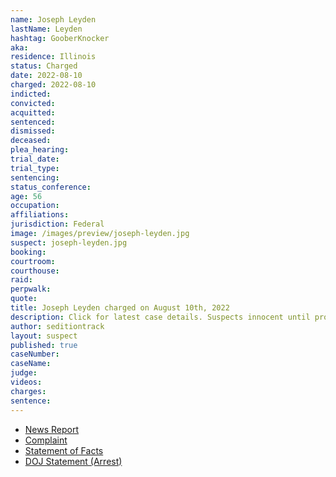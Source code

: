 ```yaml
---
name: Joseph Leyden
lastName: Leyden
hashtag: GooberKnocker
aka:
residence: Illinois
status: Charged
date: 2022-08-10
charged: 2022-08-10
indicted:
convicted:
acquitted:
sentenced:
dismissed:
deceased:
plea_hearing:
trial_date:
trial_type:
sentencing:
status_conference:
age: 56
occupation:
affiliations:
jurisdiction: Federal
image: /images/preview/joseph-leyden.jpg
suspect: joseph-leyden.jpg
booking:
courtroom:
courthouse:
raid:
perpwalk:
quote:
title: Joseph Leyden charged on August 10th, 2022
description: Click for latest case details. Suspects innocent until proven guilty.
author: seditiontrack
layout: suspect
published: true
caseNumber: 
caseName:
judge:
videos:
charges:
sentence:
---
```

- [News Report](https://wgntv.com/news/chicago-news/local-brothers-charged-in-jan-6-capitol-riot/)
- [Complaint](https://www.justice.gov/usao-dc/case-multi-defendant/file/1528156/download)
- [Statement of Facts](https://www.justice.gov/usao-dc/case-multi-defendant/file/1528161/download)
- [DOJ Statement (Arrest)](https://www.justice.gov/usao-dc/pr/illinois-men-arrested-felony-and-misdemeanor-charges-actions-during-jan-6-capitol-breach)
